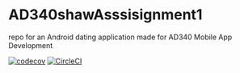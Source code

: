 # AD340shawAsssisignment1
repo for an Android dating application made for AD340 Mobile App Development

[![codecov](https://codecov.io/gh/cjshaw/AD340shawAsssisignment1/branch/master/graph/badge.svg)](https://codecov.io/gh/cjshaw/AD340shawAsssisignment1)
[![CircleCI](https://circleci.com/gh/cjshaw/AD340shawAsssisignment1.svg?style=svg)](https://circleci.com/gh/cjshaw/AD340shawAsssisignment1)
